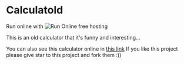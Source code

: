 # Calculatold
Run online with ![Run Online](https://github.com/1nj3ct0rrr/Calculatold) free hosting


This is an old calculator that it's funny and interesting...

You can also see this calculator online in [this link](https://calculatold.hesamtavakoli06.repl.co/)
If you like this project please give star to this project and fork them :))
